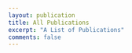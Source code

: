 ```yaml
---
layout: publication
title: All Publications
excerpt: "A List of Publications"
comments: false
---
```

